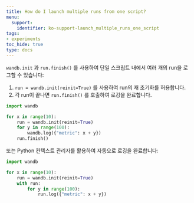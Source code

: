 ```yaml
---
title: How do I launch multiple runs from one script?
menu:
  support:
    identifier: ko-support-launch_multiple_runs_one_script
tags:
- experiments
toc_hide: true
type: docs
---
```


`wandb.init` 과 `run.finish()` 를 사용하여 단일 스크립트 내에서 여러 개의 run을 로그할 수 있습니다:

1. `run = wandb.init(reinit=True)` 를 사용하여 run의 재 초기화를 허용합니다.
2. 각 run이 끝나면 `run.finish()` 를 호출하여 로깅을 완료합니다.

```python
import wandb

for x in range(10):
    run = wandb.init(reinit=True)
    for y in range(100):
        wandb.log({"metric": x + y})
    run.finish()
```

또는 Python 컨텍스트 관리자를 활용하여 자동으로 로깅을 완료합니다:

```python
import wandb

for x in range(10):
    run = wandb.init(reinit=True)
    with run:
        for y in range(100):
            run.log({"metric": x + y})
```